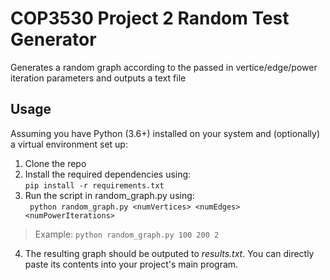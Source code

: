 # COP3530 Project 2 Random Test Generator
Generates a random graph according to the passed in vertice/edge/power iteration parameters and outputs a text file

## Usage
Assuming you have Python (3.6+) installed on your system and (optionally) a virtual environment set up:
1. Clone the repo
2. Install the required dependencies using: <br>
`pip install -r requirements.txt`
3. Run the script in random_graph.py using: <br>
` python random_graph.py <numVertices> <numEdges> <numPowerIterations>`
> Example: `python random_graph.py 100 200 2`
4. The resulting graph should be outputed to <i>results.txt</i>. You can directly paste its contents into your project's main program.
